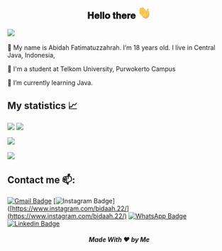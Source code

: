 <div align="center">  
<h2> 𝐇𝐞𝐥𝐥𝐨 𝐭𝐡𝐞𝐫𝐞 <img src="https://github.com/ABSphreak/ABSphreak/blob/master/gifs/Hi.gif" width="30px"></h2>
</div>

<a href="https://www.youtube.com"><img src="https://user-images.githubusercontent.com/73097560/115834477-dbab4500-a447-11eb-908a-139a6edaec5c.gif"></a>

<!--BIO-->
🔭 My name is Abidah Fatimatuzzahrah. I’m 18 years old. I live in Central Java, Indonesia, 

🏫 I'm a student at Telkom University, Purwokerto Campus

🌱 I’m currently learning Java.

## My statistics 📈 <br>
![](https://github-readme-stats.vercel.app/api?username=abbyy22&show_icons=true&theme=github_dark)
![](https://github-profile-summary-cards.vercel.app/api/cards/repos-per-language?username=abbyy22&theme=github_dark)

![](https://activity-graph.herokuapp.com/graph?username=abbyy22&theme=react-dark)
                                                                                                                                         
                                                                                                    
<a href="https://www.youtube.com"><img src="https://user-images.githubusercontent.com/73097560/115834477-dbab4500-a447-11eb-908a-139a6edaec5c.gif"></a>
## Contact me 📫:
[![Gmail Badge](https://img.shields.io/badge/-Gmail-blue?style=flat-roundedrectangle&logo=Gmail&logoColor=white&link=mailto:abidahh225@gmail.com)](mailto:abidahh225@gmail.com)
[![Instagram Badge](https://img.shields.io/badge/-Instagram-E4405F?style=flat-roundedrectangle&logo=instagram&logoColor=white&link=https://www.instagram.com/bidaah.22/)]([https://www.instagram.com/bidaah.22/](https://www.instagram.com/bidaah.22/)
[![WhatsApp Badge](https://img.shields.io/badge/WhatsApp-25D366?style=flat-square&logo=whatsapp&logoColor=white)](https://wa.me/6285320004011)
[![Linkedin Badge](https://img.shields.io/badge/-LinkedIn-blue?style=flat-square&logo=Linkedin&logoColor=white&link=https://www.linkedin.com/in/abidah-fatimatuzzahrah-7a40ab2b4)]((https://www.linkedin.com/in/abidah-fatimatuzzahrah-7a40ab2b4))

<h5 align="center">Made With ❤ by <a>Me</a> </h5>

<!--
**abbyy22/abbyy22** is a ✨ _special_ ✨ repository because its `README.md` (this file) appears on your GitHub profile.

Here are some ideas to get you started:

- 🔭 I’m currently working on ...
- 🌱 I’m currently learning ...
- 👯 I’m looking to collaborate on ...
- 🤔 I’m looking for help with ...
- 💬 Ask me about ...
- 📫 How to reach me: ...
- 😄 Pronouns: ...
- ⚡ Fun fact: ...
-->
